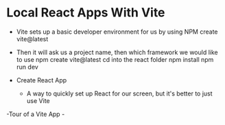 # Local React Apps With Vite

- Vite sets up a basic developer environment for us by using NPM create vite@latest
- Then it will ask us a project name, then which framework we would like to use
                npm create vite@latest
                cd into the react folder
                npm install
                npm run dev

- Create React App
    - A way to quickly set up React for our screen, but it's better to just use Vite

-Tour of a Vite App
    -